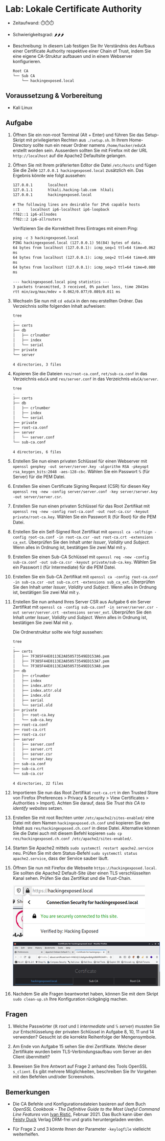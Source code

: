 # Lab: Lokale Certificate Authority

-   Zeitaufwand:        ⏱️⏱️⏱️
-   Schwierigkeitsgrad: 🌶🌶🌶️
-   Beschreibung: In diesem Lab festigen Sie Ihr Verständnis des Aufbaus einer Certificate Authority respektive einer Chain of Trust, indem Sie eine eigene CA-Struktur aufbauen und in einem Webserver konfigurieren.

        Root CA
        └── Sub CA
            └── hackingexposed.local

## Voraussetzung & Vorbereitung

-   Kali Linux

## Aufgabe

1.  Öffnen Sie ein non-root Terminal (Alt + Enter) und führen Sie das Setup-Skript mit privilegierten Rechten aus `./setup.sh`. In Ihrem Home-Directory sollte nun ein neuer Ordner namens `/home/hacker/eduCA` erstellt worden sein. Ausserdem sollten Sie mit Firefox mit der URL `http://localhost` auf die Apache2 Defaultsite gelangen.

2.  Öffnen Sie mit Ihrem präferierten Editor die Datei `/etc/hosts` und fügen Sie die Zeile `127.0.0.1 hackingexposed.local` zusätzlich ein. Das Ergebnis könnte wie folgt aussehen:

        127.0.0.1       localhost
        127.0.1.1       hlkali.hacking-lab.com  hlkali
        127.0.0.1       hackingexposed.local

        # The following lines are desirable for IPv6 capable hosts
        ::1     localhost ip6-localhost ip6-loopback
        ff02::1 ip6-allnodes
        ff02::2 ip6-allrouters

    Verifizieren Sie die Korrektheit Ihres Eintrages mit einem Ping:

        ping -c 3 hackingexposed.local
        PING hackingexposed.local (127.0.0.1) 56(84) bytes of data.
        64 bytes from localhost (127.0.0.1): icmp_seq=1 ttl=64 time=0.062 ms
        64 bytes from localhost (127.0.0.1): icmp_seq=2 ttl=64 time=0.089 ms
        64 bytes from localhost (127.0.0.1): icmp_seq=3 ttl=64 time=0.080 ms

        --- hackingexposed.local ping statistics ---
        3 packets transmitted, 3 received, 0% packet loss, time 2041ms
        rtt min/avg/max/mdev = 0.062/0.077/0.089/0.011 ms

3.  Wechseln Sie nun mit `cd eduCA` in den neu erstellten Ordner. Das Verzeichnis sollte folgenden Inhalt aufweisen:

        tree
        .
        ├── certs
        ├── db
        │   ├── crlnumber
        │   ├── index
        │   └── serial
        ├── private
        └── server

        4 directories, 3 files

4.  Kopieren Sie die Dateien `res/root-ca.conf`, `ret/sub-ca.conf` in das Verzeichnis `eduCA` und `res/server.conf` in das Verzeichnis `eduCA/server`.

        tree
        .
        ├── certs
        ├── db
        │   ├── crlnumber
        │   ├── index
        │   └── serial
        ├── private
        ├── root-ca.conf
        ├── server
        │   └── server.conf
        └── sub-ca.conf

        4 directories, 6 files

5.  Erstellen Sie nun einen privaten Schlüssel für einen Webserver mit `openssl genpkey -out server/server.key -algorithm RSA -pkeyopt rsa_keygen_bits:2048 -aes-128-cbc`. Wählen Sie ein Passwort 𝕊 (für Server) für die PEM Datei.

6.  Erstellen Sie einen Certificate Signing Request (CSR) für diesen Key `openssl req -new -config server/server.conf -key server/server.key -out server/server.csr`.

7.  Erstellen Sie nun einen privaten Schlüssel für das Root Zertifikat mit `openssl req -new -config root-ca.conf -out root-ca.csr -keyout private/root-ca.key`. Wählen Sie ein Passwort ℝ (für Root) für die PEM Datei.

8.  Erstellen Sie ein Self-Signed Root Zertifikat mit `openssl ca -selfsign -config root-ca.conf -in root-ca.csr -out root-ca.crt -extensions ca_ext`. Überprüfen Sie den Inhalt unter _Issuer_, _Validity_ und _Subject_. Wenn alles in Ordnung ist, bestätigen Sie zwei Mal mit `y`.

9.  Erstellen Sie einen Sub-CA Schlüssel mit `openssl req -new -config sub-ca.conf -out sub-ca.csr -keyout private/sub-ca.key`. Wählen Sie ein Passwort 𝕀 (für Intermediate) für die PEM Datei.

10. Erstellen Sie ein Sub-CA Zertifikat mit `openssl ca -config root-ca.conf -in sub-ca.csr -out sub-ca.crt -extensions sub_ca_ext`. Überprüfen Sie den Inhalt unter _Issuer_, _Validity_ und _Subject_. Wenn alles in Ordnung ist, bestätigen Sie zwei Mal mit `y`.

11. Erstellen Sie nun anhand Ihres Server CSR aus Aufgabe 6 ein Server Zertifikat mit `openssl ca -config sub-ca.conf -in server/server.csr -out server/server.crt -extensions server_ext`. Überprüfen Sie den Inhalt unter _Issuer_, _Validity_ und _Subject_. Wenn alles in Ordnung ist, bestätigen Sie zwei Mal mit `y`.

    Die Ordnerstruktur sollte wie folgt aussehen:

        tree
        .
        ├── certs
        │   ├── 7F385F44E0113E2A850573549ED153A6.pem
        │   ├── 7F385F44E0113E2A850573549ED153A7.pem
        │   └── 7F385F44E0113E2A850573549ED153A8.pem
        ├── db
        │   ├── crlnumber
        │   ├── index
        │   ├── index.attr
        │   ├── index.attr.old
        │   ├── index.old
        │   ├── serial
        │   └── serial.old
        ├── private
        │   ├── root-ca.key
        │   └── sub-ca.key
        ├── root-ca.conf
        ├── root-ca.crt
        ├── root-ca.csr
        ├── server
        │   ├── server.conf
        │   ├── server.crt
        │   ├── server.csr
        │   └── server.key
        ├── sub-ca.conf
        ├── sub-ca.crt
        └── sub-ca.csr

        4 directories, 22 files

12. Importieren Sie nun das Root Zertifikat `root-ca.crt` in den Trusted Store von Firefox (Preferences > Privacy & Security > View Certificates > Authorities > Import). Achten Sie darauf, dass Sie _Trust this CA to identify websites_ setzen.

13. Erstellen Sie mit root Rechten unter `/etc/apache2/sites-enabled/` eine Datei mit dem Namen `hackingexposed.ch.conf` und kopieren Sie den Inhalt aus `res/hackingexposed.ch.conf` in diese Datei.
    Alternative können Sie die Datei auch mit diesem Befehl kopieren `sudo cp res/hackingexposed.ch.conf /etc/apache2/sites-enabled/`.

14. Starten Sie Apache2 mittels `sudo systemctl restart apache2.service` neu. Prüfen Sie mit dem Status-Befehl `sudo systemctl status apache2.service`, dass der Service sauber läuft.

15. Öffnen Sie nun mit Firefox die Webseite `https://hackingexposed.local`. Sie sollten die Apache2 Default-Site über einen TLS verschlüsselten Kanal sehen. Prüfen Sie das Zertifikat und die Trust-Chain.

    ![Firefox Website verified](img/firefox-verified.png)

    ![Firefox Trust Chain](img/firefox-trust-chain.png)

16. Nachdem Sie alle Fragen beantwortet haben, können Sie mit dem Skript `sudo clean-up.sh` Ihre Konfiguration rückgängig machen.

## Fragen

1.  Welche Passwörter (ℝ _root_ und 𝕀 _intermediate_ und 𝕊 _server_) mussten Sie zur Entschlüsselung der privaten Schlüssel in Aufgabe 8, 10, 11 und 14 verwenden? Gesucht ist die korrekte Reihenfolge der Mengensymbole.

2.  Am Ende von Aufgabe 15 sehen Sie drei Zertifikate. Welche dieser Zertifikate wurden beim TLS-Verbindungsaufbau vom Server an den Client übermittelt?

3.  Beweisen Sie Ihre Antwort auf Frage 2 anhand des Tools OpenSSL `s_client`. Es gibt mehrere Möglichkeiten, beschreiben Sie Ihr Vorgehen mit den Befehlen und/oder Screenshots.

## Bemerkungen

-   Die CA Befehle und Konfigurationsdateien basieren auf dem Buch _OpenSSL Cookbook - The Definitive Guide to the Most Useful Command Line Features_ von [Ivan Ristić](https://blog.ivanristic.com/), Februar 2021. Das Buch kann über den [Feisty Duck](https://www.feistyduck.com/books/openssl-cookbook/) Verlag DRM-frei und gratis heruntergeladen werden.

-   Für Frage 2 und 3 könnte Ihnen der Parameter `-keylogfile` vielleicht weiterhelfen.
